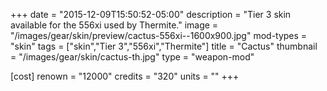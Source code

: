 +++
date = "2015-12-09T15:50:52-05:00"
description = "Tier 3 skin available for the 556xi used by Thermite."
image = "/images/gear/skin/preview/cactus-556xi--1600x900.jpg"
mod-types = "skin"
tags = ["skin","Tier 3","556xi","Thermite"]
title = "Cactus"
thumbnail = "/images/gear/skin/cactus-th.jpg"
type = "weapon-mod"

[cost]
  renown = "12000"
  credits = "320"
  units = ""
+++
